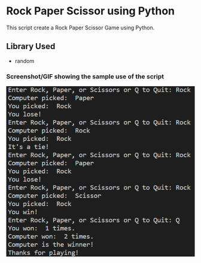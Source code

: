 # Rock Paper Scissor using Python
This script create a Rock Paper Scissor Game using Python.

## Library Used
* random

### Screenshot/GIF showing the sample use of the script

![Rock-Paper-Scissor.py Output](https://github.com/MrKrishnaAgarwal/Rock-Paper-Scissor/blob/main/Rock%20Paper%20Scissor%20Game%20Python%20Test.png)
